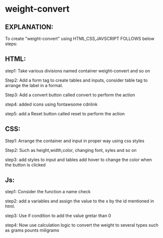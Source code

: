 # weight-convert
 
## EXPLANATION:
To create "weight-convert" using HTML,CSS,JAVSCRIPT
FOLLOWS below steps:

## HTML:
step1: Take various divisions named container weight-convert and so on

Step2: Add a form tag to create tables and inputs, consider table tag to arrange the label in a format.

Step3: Add a convert button called convert to perform the action

step4: added icons using fontawsome cdnlink 

step5: add a Reset button called reset to perform the action


## CSS:
Step1: Arrange the container and input in proper way using css styles

Step2: Such as height,width,color, changing font, syles and so on

step3: add styles to input and tables add hover to change the color when the button is clicked


## Js:
step1: Consider the function a name check

step2: add a variables and assign the value to the x by the id mentioned in html.

step3: Use if condition  to add the value gretar than 0 

step4: Now use calculation logic to convert the weight to several types such as grams pounts miligrams
